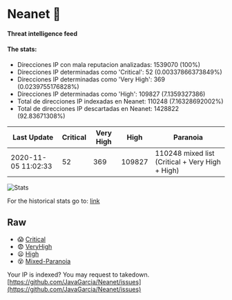 # Neanet :hocho:
#### Threat intelligence feed
#### The stats:

- Direcciones IP con mala reputacion analizadas: 1539070 (100%)
- Direcciones IP determinadas como 'Critical':  52 (0.00337866373849%)
- Direcciones IP determinadas como 'Very High':  369 (0.0239755176828%)
- Direcciones IP determinadas como 'High':  109827 (7.1359327386)
- Total de direcciones IP indexadas en Neanet:  110248 (7.16328692002%)
- Total de direcciones IP descartadas en Neanet:  1428822 (92.83671308%)

| Last Update | Critical | Very High | High | Paranoia |
| --- | --- | --- | --- | --- |
| 2020-11-05 11:02:33 | 52 | 369 | 109827 | 110248 mixed list (Critical + Very High + High)|

![Stats](https://docs.google.com/spreadsheets/d/e/2PACX-1vSnaNMIXVabIpDJjufMlzH7poXnshF3mgd8Is1g9ytUEzVsP5my4Trn8f-xkoLLQ38xpL3HtmUexLo6/pubchart?oid=501124687&format=image)

For the historical stats go to: [link](/stats.csv)
## Raw
- :scream: [Critical](https://raw.githubusercontent.com/JavaGarcia/Neanet/master/blacklists/neanet_critical.txt)
- :fearful: [VeryHigh](https://raw.githubusercontent.com/JavaGarcia/Neanet/master/blacklists/neanet_veryHigh.txtt)
- :frowning: [High](https://raw.githubusercontent.com/JavaGarcia/Neanet/master/blacklists/neanet_high.txt)
- :dizzy_face: [Mixed-Paranoia](https://raw.githubusercontent.com/JavaGarcia/Neanet/master/blacklists/neanet_all.txt)


Your IP is indexed? You may request to takedown. [https://github.com/JavaGarcia/Neanet/issues](https://github.com/JavaGarcia/Neanet/issues)






























































































































































































































































































































































































































































































































































































































































































































































































































































































































































































































































































































































































































































































































































































































































































































































































































































































































































































































































































































































































